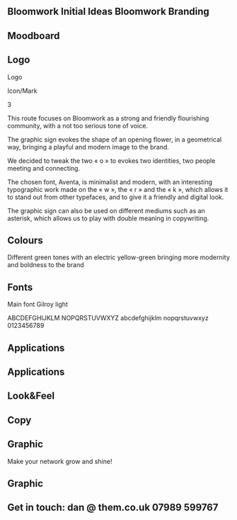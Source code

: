 ## Bloomwork Initial Ideas Bloomwork Branding

<!-- image -->

## Moodboard

<!-- image -->

<!-- image -->

<!-- image -->

<!-- image -->

<!-- image -->

<!-- image -->

<!-- image -->

## Logo

<!-- image -->

Logo

<!-- image -->

Icon/Mark

3

<!-- image -->

<!-- image -->

<!-- image -->

<!-- image -->

This route focuses on Bloomwork as a strong and friendly flourishing community, with a not too serious tone of voice.

The graphic sign evokes the shape of an opening flower, in a geometrical way, bringing a playful and modern image to the brand.

We decided to tweak the two « o » to evokes two identities, two people meeting and connecting.

The chosen font, Aventa, is minimalist and modern, with an interesting typographic work made on the «  w  », the «  r  » and the «  k  », which allows it to stand out from other typefaces, and to give it a friendly and digital look.

The graphic sign can also be used on different mediums such as an asterisk, which allows us to play with double meaning in copywriting.

## Colours

<!-- image -->

Different green tones with an electric yellow-green bringing more modernity and boldness to the brand

## Fonts

<!-- image -->

Main font Gilroy light

ABCDEFGHIJKLM NOPQRSTUVWXYZ abcdefghijklm nopqrstuvwxyz 0123456789

## Applications

<!-- image -->

## Applications

<!-- image -->

## Look&amp;Feel

<!-- image -->

<!-- image -->

<!-- image -->

## Copy

<!-- image -->

<!-- image -->

## Graphic

<!-- image -->

Make your network grow and shine!

## Graphic

<!-- image -->

<!-- image -->

<!-- image -->

<!-- image -->

<!-- image -->

## Get in touch: dan @ them.co.uk 07989 599767